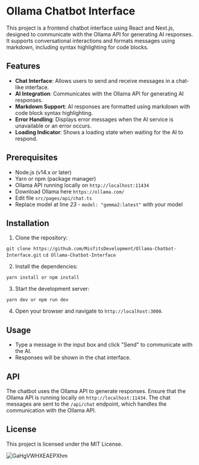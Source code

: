 # Ollama Chatbot Interface

This project is a frontend chatbot interface using React and Next.js, designed to communicate with the Ollama API for generating AI responses. It supports conversational interactions and formats messages using markdown, including syntax highlighting for code blocks.

## Features

- **Chat Interface**: Allows users to send and receive messages in a chat-like interface.
- **AI Integration**: Communicates with the Ollama API for generating AI responses.
- **Markdown Support**: AI responses are formatted using markdown with code block syntax highlighting.
- **Error Handling**: Displays error messages when the AI service is unavailable or an error occurs.
- **Loading Indicator**: Shows a loading state when waiting for the AI to respond.

## Prerequisites

- Node.js (v14.x or later)
- Yarn or npm (package manager)
- Ollama API running locally on `http://localhost:11434`
- Download Ollama here `https://ollama.com/` 
- Edit file `src/pages/api/chat.ts` 
- Replace model at line *23* - `model: "gemma2:latest"` with your model

## Installation

1. Clone the repository:

``` git clone https://github.com/MisfitsDevelopment/Ollama-Chatbot-Interface.git ```
``` cd Ollama-Chatbot-Interface ```

2. Install the dependencies:

``` yarn install or npm install ```

3. Start the development server:

``` yarn dev or npm run dev ```


4. Open your browser and navigate to `http://localhost:3000`.

## Usage

- Type a message in the input box and click "Send" to communicate with the AI.
- Responses will be shown in the chat interface.

## API

The chatbot uses the Ollama API to generate responses. Ensure that the Ollama API is running locally on `http://localhost:11434`. The chat messages are sent to the `/api/chat` endpoint, which handles the communication with the Ollama API.

## License

This project is licensed under the MIT License.


![GaHgVWHXEAEPXhm](https://github.com/user-attachments/assets/d83f7b77-818d-4476-8779-4c2d18cf8075)
